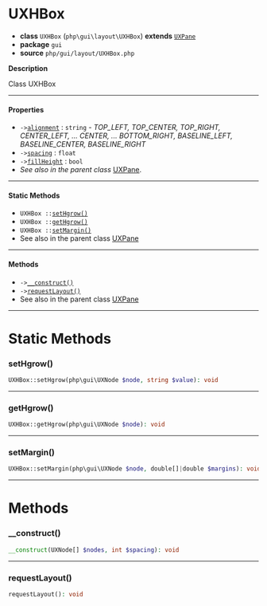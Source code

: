 # UXHBox

- **class** `UXHBox` (`php\gui\layout\UXHBox`) **extends** [`UXPane`](https://github.com/VenityStudio/android/tree/master/jphp-android-ext/api-docs/classes/php/gui/layout/UXPane.md)
- **package** `gui`
- **source** `php/gui/layout/UXHBox.php`

**Description**

Class UXHBox

---

#### Properties

- `->`[`alignment`](#prop-alignment) : `string` - _TOP_LEFT, TOP_CENTER, TOP_RIGHT, CENTER_LEFT, ... CENTER, ... BOTTOM_RIGHT,
BASELINE_LEFT, BASELINE_CENTER, BASELINE_RIGHT_
- `->`[`spacing`](#prop-spacing) : `float`
- `->`[`fillHeight`](#prop-fillheight) : `bool`
- *See also in the parent class* [UXPane](https://github.com/VenityStudio/android/tree/master/jphp-android-ext/api-docs/classes/php/gui/layout/UXPane.md).

---

#### Static Methods

- `UXHBox ::`[`setHgrow()`](#method-sethgrow)
- `UXHBox ::`[`getHgrow()`](#method-gethgrow)
- `UXHBox ::`[`setMargin()`](#method-setmargin)
- See also in the parent class [UXPane](https://github.com/VenityStudio/android/tree/master/jphp-android-ext/api-docs/classes/php/gui/layout/UXPane.md)

---

#### Methods

- `->`[`__construct()`](#method-__construct)
- `->`[`requestLayout()`](#method-requestlayout)
- See also in the parent class [UXPane](https://github.com/VenityStudio/android/tree/master/jphp-android-ext/api-docs/classes/php/gui/layout/UXPane.md)

---
# Static Methods

<a name="method-sethgrow"></a>

### setHgrow()
```php
UXHBox::setHgrow(php\gui\UXNode $node, string $value): void
```

---

<a name="method-gethgrow"></a>

### getHgrow()
```php
UXHBox::getHgrow(php\gui\UXNode $node): void
```

---

<a name="method-setmargin"></a>

### setMargin()
```php
UXHBox::setMargin(php\gui\UXNode $node, double[]|double $margins): void
```

---
# Methods

<a name="method-__construct"></a>

### __construct()
```php
__construct(UXNode[] $nodes, int $spacing): void
```

---

<a name="method-requestlayout"></a>

### requestLayout()
```php
requestLayout(): void
```